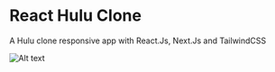 # React Hulu Clone

A Hulu clone responsive app with React.Js, Next.Js and TailwindCSS

![Alt text](/IMG/screen.png?raw=true)

